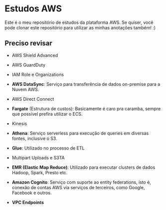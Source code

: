 # Estudos AWS
Este é o meu repositório de estudos da plataforma AWS. Se quiser, você pode clonar este repositório para utilizar as minhas anotações também! :)

## Preciso revisar
- AWS Shield Advanced

- AWS GuardDuty

- IAM Role e Organizations

- **AWS DataSync**: Serviço para transferência de dados on-premise para a Nuvem AWS.

- AWS Direct Connect

- **Fargate** (Estrutura de custos): Basicamente é caro pra caramba, sempre que possível prefira utilizar o ECS.

- Kinesis

- **Athena**: Serviço serverless para execução de queries em diversas fontes, inclusive o S3.

- **Glue**: Utilizado no processo de ETL

- Multipart Uploads e S3TA

- **EMR (Elastic Map Reduce)**: Utilizado para executar clusters de dados Hadoop, Spark, Presto etc.

- **Amazon Cognito**: Serviço com suporte ao entity federations, isto é, conexão de contas AWS via serviços de terceiros, como Google, Facebook e outros.

- **VPC Endpoints**
